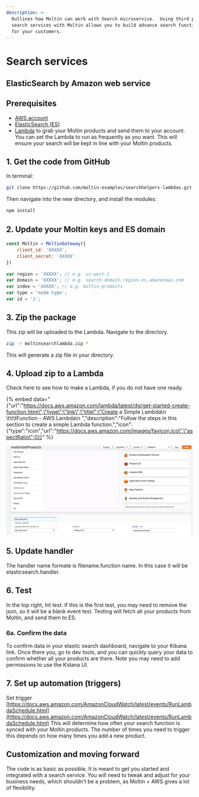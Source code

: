 ```yaml
---
description: >-
  Outlines how Moltin can work with Search microservice.  Using third party
  search services with Moltin allows you to build advance search functionality
  for your customers.
---
```


# Search services

## ElasticSearch by Amazon web service

## Prerequisites

* [AWS account](https://aws.amazon.com/free/?sc_channel=PS&sc_campaign=acquisition_UK&sc_publisher=google&sc_medium=cloud_computing_b&sc_content=aws_account_e&sc_detail=aws%20account&sc_category=cloud_computing&sc_segment=67181347609&sc_matchtype=e&sc_country=UK&s_kwcid=AL!4422!3!67181347609!e!!g!!aws%20account&ef_id=WxeaQAAAAH8uURMJ:20180717082004:s)
* [ElasticSearch \(ES\)](https://www.elastic.co/products/elasticsearch)
* [Lambda](https://aws.amazon.com/lambda/) to grab your Moltin products and send them to your account.  You can set the Lambda to run as frequently as you want. This will ensure your search will be kept in line with your Moltin products.

## 1. Get the code from GitHub

In terminal:

```bash
git clone https://github.com/moltin-examples/searchhelpers-lambdas.git
```

Then navigate into the new directory, and install the modules:

```bash
npm install
```

## 2.  Update your Moltin keys and ES domain

```javascript
const Moltin = MoltinGateway({
    client_id: 'XXXXX',
    client_secret: 'XXXXX'
})
```

```javascript
var region = 'XXXXX'; // e.g. us-west-1
var domain = 'XXXXX'; // e.g. search-domain.region.es.amazonaws.com
var index = 'XXXXX'; // e.g. moltin-products
var type = 'node-type';
var id = '1';
```

## 3. Zip the package

This zip will be uploaded to the Lambda. Navigate to the directory.

```bash
zip -r moltinsearchlambda.zip *
```

This will generate a zip file in your directory.

## 4. Upload zip to a Lambda

Check here to see how to make a Lambda, if you do not have one ready.

{% embed data="{\"url\":\"https://docs.aws.amazon.com/lambda/latest/dg/get-started-create-function.html\",\"type\":\"link\",\"title\":\"Create a Simple Lambda\\n         \\t\\t\\tFunction - AWS Lambda\\n      \",\"description\":\"Follow the steps in this section to create a simple Lambda function.\",\"icon\":{\"type\":\"icon\",\"url\":\"https://docs.aws.amazon.com/images/favicon.ico\",\"aspectRatio\":0}}" %}

![Under function code select zip](../../.gitbook/assets/screen-shot-2018-07-12-at-12.00.48-pm.png)

## 5. Update handler

The handler name formate is filename.function name. In this case it will be elasticsearch.handler.

## 6. Test

In the top right, hit test.  If this is the first test, you may need to remove the json, so it will be a blank event test. Testing will fetch all your products from Moltin, and send them to ES.

### 6a.  Confirm the data

To confirm data in your elastic search dashboard, navigate to your Kibana link. Once there you, go to dev tools, and you can quickly query your data to confirm whether all your products are there. Note you may need to add permissions to use the Kidana UI.

## 7. Set up automation \(triggers\)

Set trigger [https://docs.aws.amazon.com/AmazonCloudWatch/latest/events/RunLambdaSchedule.html](https://docs.aws.amazon.com/AmazonCloudWatch/latest/events/RunLambdaSchedule.html) This will determine how often your search function is synced with your Moltin products. The number of times you need to trigger this depends on how many times you add a new product.

## Customization and moving forward

The code is as basic as possible. It is meant to get you started and integrated with a search service. You will need to tweak and adjust for your business needs, which shouldn't be a problem, as Moltin + AWS gives a lot of flexibility.

